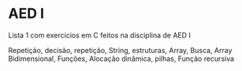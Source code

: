 # AED I 
 Lista 1 com exercicios em C feitos na disciplina de AED I

 Repetição,
 decisão,
 repetição,
 String,
 estruturas,
 Array, 
 Busca, 
 Array Bidimensional,
 Funções,
 Alocação dinâmica,
 pilhas,
 Função recursiva
